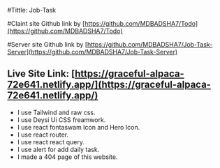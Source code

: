 #Tittle: Job-Task

#Claint site Github link by [https://github.com/MDBADSHA7/Todo](https://github.com/MDBADSHA7/Todo)

#Server site Github link by [https://github.com/MDBADSHA7/Job-Task-Server](https://github.com/MDBADSHA7/Job-Task-Server)

## Live Site Link: [https://graceful-alpaca-72e641.netlify.app/](https://graceful-alpaca-72e641.netlify.app/)

* I use Tailwind and raw css.
* I use Deysi Ui CSS freamwork.
* I use react fontaswam Icon and Hero Icon.
* I use react router.
* I use react react query.
* I use alert for add daily task.
* I made a 404 page of this website.

